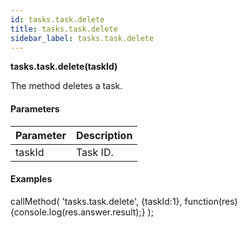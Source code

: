 ```yaml
---
id: tasks.task.delete
title: tasks.task.delete
sidebar_label: tasks.task.delete
---
```

**tasks.task.delete(**taskId**)**

The method deletes a task.

#### Parameters

| Parameter | Description |
| --- | --- |
| taskId | Task ID. |

#### Examples

callMethod(
    'tasks.task.delete',
    {taskId:1},
    function(res){console.log(res.answer.result);}
);